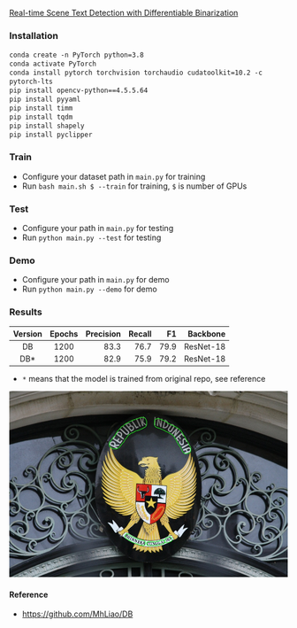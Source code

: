 [Real-time Scene Text Detection with Differentiable Binarization](https://arxiv.org/abs/1911.08947)

### Installation

```
conda create -n PyTorch python=3.8
conda activate PyTorch
conda install pytorch torchvision torchaudio cudatoolkit=10.2 -c pytorch-lts
pip install opencv-python==4.5.5.64
pip install pyyaml
pip install timm
pip install tqdm
pip install shapely
pip install pyclipper
```

### Train

* Configure your dataset path in `main.py` for training
* Run `bash main.sh $ --train` for training, `$` is number of GPUs

### Test

* Configure your path in `main.py` for testing
* Run `python main.py --test` for testing

### Demo

* Configure your path in `main.py` for demo
* Run `python main.py --demo` for demo

### Results

| Version | Epochs | Precision | Recall |   F1 |  Backbone | 
|:-------:|:------:|----------:|-------:|-----:|----------:|
|   DB    |  1200  |      83.3 |   76.7 | 79.9 | ResNet-18 | 
|   DB*   |  1200  |      82.9 |   75.9 | 79.2 | ResNet-18 | 

* `*` means that the model is trained from original repo, see reference

<img src="./demo/demo.jpg"  alt="">

#### Reference

* https://github.com/MhLiao/DB

